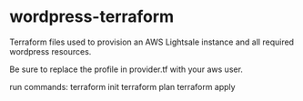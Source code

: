 # wordpress-terraform

Terraform files used to provision an AWS Lightsale instance and all required wordpress resources.

Be sure to replace the profile in provider.tf with your aws user.

run commands:
  terraform init
  terraform plan
  terraform apply
